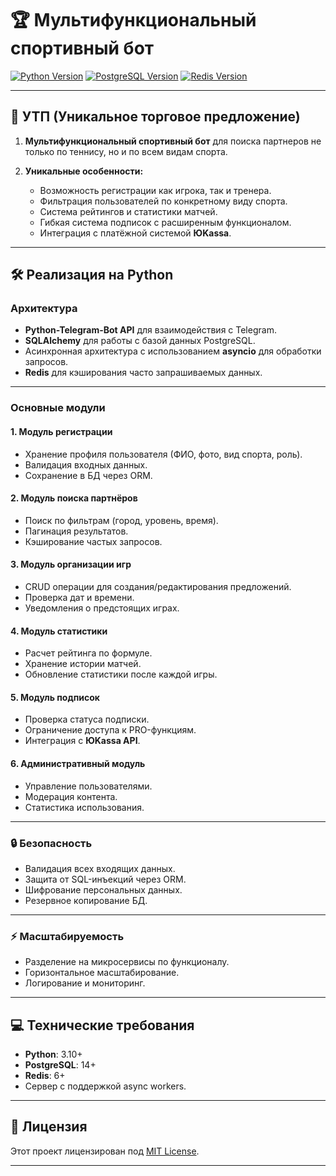 # 🏆 Мультифункциональный спортивный бот

[![Python Version](https://img.shields.io/badge/python-3.10%2B-blue)](https://www.python.org/)
[![PostgreSQL Version](https://img.shields.io/badge/postgresql-14%2B-green)](https://www.postgresql.org/)
[![Redis Version](https://img.shields.io/badge/redis-6%2B-red)](https://redis.io/)

---

## 🌟 УТП (Уникальное торговое предложение)

1. **Мультифункциональный спортивный бот** для поиска партнеров не только по теннису, но и по всем видам спорта.

2. **Уникальные особенности:**
   - Возможность регистрации как игрока, так и тренера.
   - Фильтрация пользователей по конкретному виду спорта.
   - Система рейтингов и статистики матчей.
   - Гибкая система подписок с расширенным функционалом.
   - Интеграция с платёжной системой **ЮKassa**.

---

## 🛠 Реализация на Python

### Архитектура
- **Python-Telegram-Bot API** для взаимодействия с Telegram.
- **SQLAlchemy** для работы с базой данных PostgreSQL.
- Асинхронная архитектура с использованием **asyncio** для обработки запросов.
- **Redis** для кэширования часто запрашиваемых данных.

---

### Основные модули

#### 1. Модуль регистрации
- Хранение профиля пользователя (ФИО, фото, вид спорта, роль).
- Валидация входных данных.
- Сохранение в БД через ORM.

#### 2. Модуль поиска партнёров
- Поиск по фильтрам (город, уровень, время).
- Пагинация результатов.
- Кэширование частых запросов.

#### 3. Модуль организации игр
- CRUD операции для создания/редактирования предложений.
- Проверка дат и времени.
- Уведомления о предстоящих играх.

#### 4. Модуль статистики
- Расчет рейтинга по формуле.
- Хранение истории матчей.
- Обновление статистики после каждой игры.

#### 5. Модуль подписок
- Проверка статуса подписки.
- Ограничение доступа к PRO-функциям.
- Интеграция с **ЮKassa API**.

#### 6. Административный модуль
- Управление пользователями.
- Модерация контента.
- Статистика использования.

---

### 🔒 Безопасность
- Валидация всех входящих данных.
- Защита от SQL-инъекций через ORM.
- Шифрование персональных данных.
- Резервное копирование БД.

---

### ⚡️ Масштабируемость
- Разделение на микросервисы по функционалу.
- Горизонтальное масштабирование.
- Логирование и мониторинг.

---

## 💻 Технические требования

- **Python**: 3.10+  
- **PostgreSQL**: 14+  
- **Redis**: 6+  
- Сервер с поддержкой async workers.

---

## 📜 Лицензия

Этот проект лицензирован под [MIT License](LICENSE).

---
